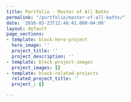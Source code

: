 ```yaml
---
title: Portfolio - Master of All Baths
permalink: "/portfolio/master-of-all-baths/"
date: '2016-03-23T11:48:41.000-04:00'
layout: default
page_sections:
- template: block-hero-project
  hero_image: ''
  project_title: ''
  project_description: ''
- template: block-project-images
  project_images: []
- template: block-related-projects
  related_project_title: ''
  project_: []

---
```

<div class="container">
  <div class="row" style="height: 100vh; width: 100vw; background-image: url(https://via.placeholder.com/1920x1080/2b2b2b); background-size: cover; background-position: center center;">
    <div class="col-lg-12">
    </div>
  </div>
</div>